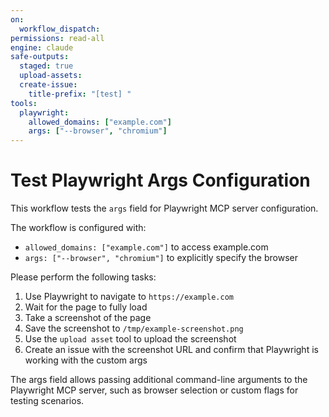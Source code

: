 ```yaml
---
on:
  workflow_dispatch:
permissions: read-all
engine: claude
safe-outputs:
  staged: true
  upload-assets:
  create-issue:
    title-prefix: "[test] "
tools:
  playwright:
    allowed_domains: ["example.com"]
    args: ["--browser", "chromium"]
---
```


# Test Playwright Args Configuration

This workflow tests the `args` field for Playwright MCP server configuration.

The workflow is configured with:
- `allowed_domains: ["example.com"]` to access example.com
- `args: ["--browser", "chromium"]` to explicitly specify the browser

Please perform the following tasks:

1. Use Playwright to navigate to `https://example.com`
2. Wait for the page to fully load
3. Take a screenshot of the page
4. Save the screenshot to `/tmp/example-screenshot.png`
5. Use the `upload asset` tool to upload the screenshot
6. Create an issue with the screenshot URL and confirm that Playwright is working with the custom args

The args field allows passing additional command-line arguments to the Playwright MCP server, such as browser selection or custom flags for testing scenarios.
